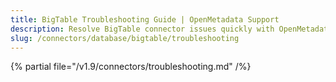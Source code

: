 ```yaml
---
title: BigTable Troubleshooting Guide | OpenMetadata Support
description: Resolve BigTable connector issues quickly with OpenMetadata's comprehensive troubleshooting guide. Fix common errors, configuration problems, and connec...
slug: /connectors/database/bigtable/troubleshooting
---
```


{% partial file="/v1.9/connectors/troubleshooting.md" /%}
